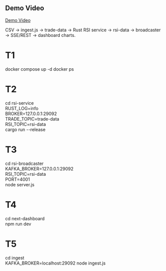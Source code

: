 
## Demo Video
[Demo Video](https://youtu.be/VGV9GhaxoCY)




CSV → ingest.js → trade-data → Rust RSI service → rsi-data → broadcaster → SSE/REST → dashboard charts.





# T1
docker compose up -d
docker ps

# T2
cd rsi-service \
RUST_LOG=info \
BROKER=127.0.0.1:29092 \
TRADE_TOPIC=trade-data \
RSI_TOPIC=rsi-data \
cargo run --release

# T3
cd rsi-broadcaster \
KAFKA_BROKER=127.0.0.1:29092 \
RSI_TOPIC=rsi-data \
PORT=4001 \
node server.js

# T4
cd next-dashboard \
npm run dev

# T5
cd ingest \
KAFKA_BROKER=localhost:29092 node ingest.js